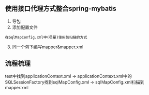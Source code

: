 ## 使用接口代理方式整合spring-mybatis
1. 导包
2. 添加配置文件
```
在SqlMapConfig.xml中(尽量)使用包扫描的方式
```
3. 同一个包下编写mapper&mapper.xml

## 流程梳理
test中找到applicationContext.xml -> applicationContext.xml中的SQLSessionFactory找到sqlMapConfig.xml -> sqlMapConfig.xml扫描到mapper.xml
